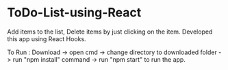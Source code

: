 # ToDo-List-using-React

Add items to the list, Delete items by just clicking on the item.
Developed this app using React Hooks.

To Run :
Download -> open cmd -> change directory to downloaded folder -> run "npm install" command -> run "npm start" to run the app.
